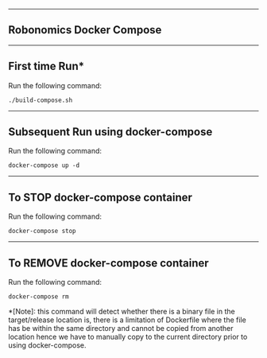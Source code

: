 ---------------------------
Robonomics Docker Compose
---------------------------

-----------------
First time Run*
-----------------
Run the following command:

	./build-compose.sh

----------------------------
Subsequent Run using docker-compose
----------------------------
Run the following command:

	docker-compose up -d

---------------------------------
To STOP docker-compose container
---------------------------------
Run the following command:
  
	docker-compose stop

-----------------------------------
To REMOVE docker-compose container
-----------------------------------
Run the following command:
 	
	docker-compose rm

*[Note]: this command will detect whether there is a binary file in the target/release location is, there is a limitation of Dockerfile where the file has
be within the same directory and cannot be copied from another location hence we have to manually copy to the current directory prior to using docker-compose.
